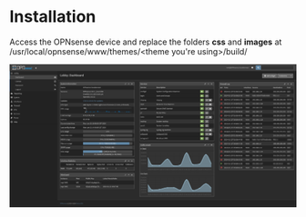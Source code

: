 # Installation

Access the OPNsense device and replace the folders **css** and **images** at /usr/local/opnsense/www/themes/<theme you're using>/build/


![Dashboard](https://raw.githubusercontent.com/dcquence/opnsense-recolor/main/dashboard.png)
